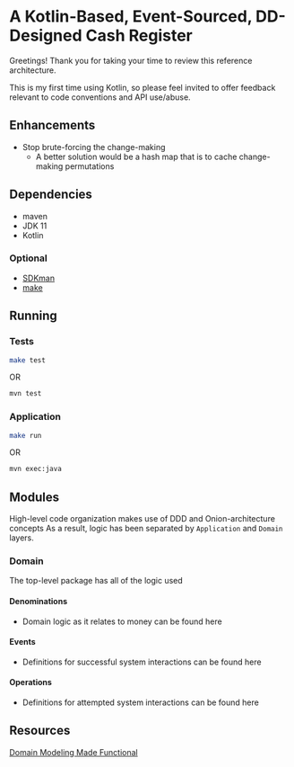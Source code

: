 # A Kotlin-Based, Event-Sourced, DD-Designed Cash Register

Greetings!
Thank you for taking your time to review this reference architecture.

This is my first time using Kotlin, so please feel invited to offer feedback relevant to code conventions and API
use/abuse.

## Enhancements
- Stop brute-forcing the change-making
  - A better solution would be a hash map that is to cache change-making permutations

## Dependencies
- maven
- JDK 11
- Kotlin
### Optional
- [SDKman](https://sdkman.io)
- [make](https://www.gnu.org/software/make/)

## Running 
### Tests
```bash
make test
```
OR
```bash
mvn test
```
### Application
```bash
make run
```
OR
```bash
mvn exec:java
```

## Modules
High-level code organization makes use of DDD and Onion-architecture concepts
As a result, logic has been separated by `Application` and `Domain` layers.

### Domain
The top-level package has all of the logic used 

#### Denominations
- Domain logic as it relates to money can be found here
#### Events
- Definitions for successful system interactions can be found here

#### Operations
- Definitions for attempted system interactions can be found here

## Resources
[Domain Modeling Made Functional](https://pragprog.com/titles/swdddf/domain-modeling-made-functional/)
